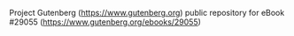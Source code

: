 Project Gutenberg (https://www.gutenberg.org) public repository for eBook #29055 (https://www.gutenberg.org/ebooks/29055)
